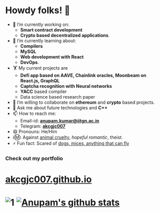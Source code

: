 # Howdy folks! 👋
- 🔭 I’m currently working on:
  - <b>Smart contract development</b>
  - <b>Crypto based decentralized applications</b>.
- 🌱 I’m currently learning about: 
  - <b>Compilers</b>
  - <b>MySQL</b>
  - <b>Web development with React</b>
  - <b>DevOps</b>.
- 🏋️ My current projects are 
  - <b>Defi app based on AAVE, Chainlink oracles, Moonbeam on React.js, GraphQL</b>
  - <b>Captcha recognition with Neural networks</b>
  - <b>YACC</b> based compiler
  - Data science based research paper
- 👯 I’m willing to collaborate on <b>ethereum</b> and <b>crypto</b> based projects.
- 💬 Ask me about future technologies and <b>C++</b>
- 📫 How to reach me:
  - Email-id: [**anupam.kumar@iitgn.ac.in**](mailto:anupam.kumar@iitgn.ac.in)
  - Telegram: [**akcgjc007**](https://t.me/akcgjc007)
- 😄 Pronouns: He/Him
- ℹ️Ⓜ️: Against <ins>animal cruelty</ins>, <i>hopeful romantic</i>, theist.
- ⚡ Fun fact: Scared of <ins>dogs, mices, anything that can fly</ins>

<h3><b>Check out my portfolio</b></h3>
<h1><a href="https://akcgjc007.github.io/">akcgjc007.github.io</a><h1>

![1](https://github-readme-stats.vercel.app/api/top-langs/?username=akcgjc007&theme=blue-green)
[![Anupam's github stats](https://github-readme-stats.vercel.app/api?username=akcgjc007&theme=blue-green)](https://github.com/akcgjc007)
